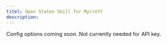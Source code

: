 ```yaml
---
titel: Open States Skill for Mycroft
description: 
---
```

Config options coming soon.  Not currently needed for API key.
